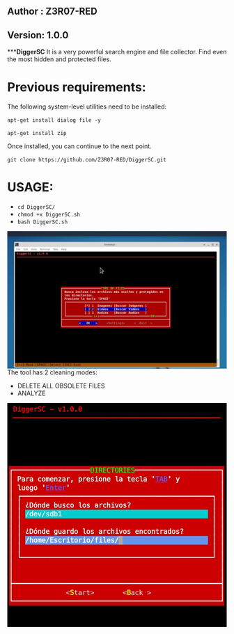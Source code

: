 ## Author : Z3R07-RED
## Version: 1.0.0

*****DiggerSC** It is a very powerful search engine and file collector. Find even the most hidden and protected files.

Previous requirements:
======
The following system-level utilities need to be installed:

```
apt-get install dialog file -y
```

```
apt-get install zip
```

Once installed, you can continue to the next point.

```
git clone https://github.com/Z3R07-RED/DiggerSC.git
```

USAGE:
======
* `cd DiggerSC/`
* `chmod +x DiggerSC.sh`
* `bash DiggerSC.sh`

<p align="center">
<img src="CS07/image/DiggerSC.jpg"
    alt="DiggerSC"
    style="float: left; margin-right: 10px;" />
</p>

The tool has 2 cleaning modes:

* DELETE ALL OBSOLETE FILES
* ANALYZE

<p align="center">
<img src="CS07/image/digger.jpg"
    alt="digger"
    style="float: left; margin-right: 10px;" />
</p>
